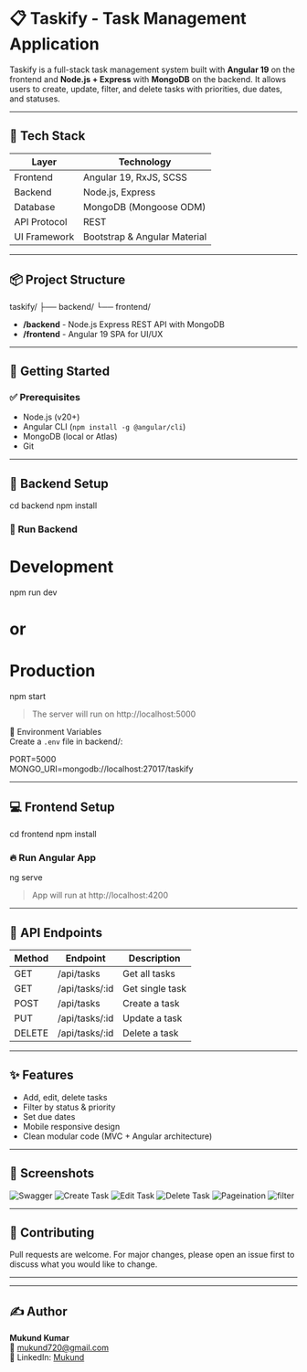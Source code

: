# 📋 Taskify - Task Management Application

Taskify is a full-stack task management system built with **Angular 19** on the frontend and **Node.js + Express** with **MongoDB** on the backend. It allows users to create, update, filter, and delete tasks with priorities, due dates, and statuses.

---

## 🧱 Tech Stack

| Layer        | Technology                    |
|--------------|-------------------------------|
| Frontend     | Angular 19, RxJS, SCSS        |
| Backend      | Node.js, Express              |
| Database     | MongoDB (Mongoose ODM)        |
| API Protocol | REST                          |
| UI Framework | Bootstrap & Angular Material  |

---

## 📦 Project Structure

taskify/
├── backend/
└── frontend/

- **/backend** - Node.js Express REST API with MongoDB
- **/frontend** - Angular 19 SPA for UI/UX

---

## 🚀 Getting Started

### ✅ Prerequisites

- Node.js (v20+)
- Angular CLI (`npm install -g @angular/cli`)
- MongoDB (local or Atlas)
- Git

---

## 📂 Backend Setup

cd backend
npm install

### 🧪 Run Backend

# Development
npm run dev

# or

# Production
npm start

> The server will run on http://localhost:5000

🧩 Environment Variables  
Create a `.env` file in backend/:

PORT=5000  
MONGO_URI=mongodb://localhost:27017/taskify

---

## 💻 Frontend Setup

cd frontend
npm install

### 🔥 Run Angular App

ng serve

> App will run at http://localhost:4200

---

## 🧪 API Endpoints

| Method | Endpoint           | Description         |
|--------|--------------------|---------------------|
| GET    | /api/tasks         | Get all tasks       |
| GET    | /api/tasks/:id     | Get single task     |
| POST   | /api/tasks         | Create a task       |
| PUT    | /api/tasks/:id     | Update a task       |
| DELETE | /api/tasks/:id     | Delete a task       |

---

## ✨ Features

- Add, edit, delete tasks
- Filter by status & priority
- Set due dates
- Mobile responsive design
- Clean modular code (MVC + Angular architecture)

---


## 📸 Screenshots

![Swagger](https://github.com/user-attachments/assets/83cd5979-b839-405d-9fd6-c08803a9b876)
![Create Task](https://github.com/user-attachments/assets/4d79a7b6-dc0f-4ab8-aa73-a35e2f6a63c3)
![Edit Task](https://github.com/user-attachments/assets/596d66b5-2e4a-4f50-b092-2443c71cf234)
![Delete Task](https://github.com/user-attachments/assets/2de31f66-3743-4800-a6b3-baf90d5d9a23)
![Pageination](https://github.com/user-attachments/assets/f385cb5e-b53e-4478-93d8-9f5dff175854)
![filter](https://github.com/user-attachments/assets/1944bb54-9d97-46e0-a3bf-d28a91f3ef47)








---

## 🤝 Contributing

Pull requests are welcome. For major changes, please open an issue first to discuss what you would like to change.

---

---

## ✍️ Author

**Mukund Kumar**  
📧 mukund720@gmail.com  
🔗 LinkedIn: [Mukund](https://www.linkedin.com/in/mukundsinghonline/)
